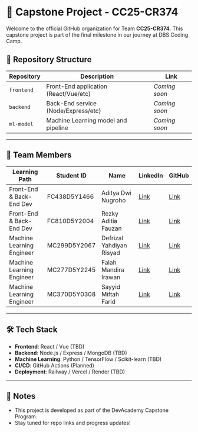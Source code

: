 # 🚀 Capstone Project - CC25-CR374

Welcome to the official GitHub organization for Team **CC25-CR374**. This capstone project is part of the final milestone in our journey at DBS Coding Camp.

## 📁 Repository Structure

| Repository    | Description                          | Link     |
|---------------|--------------------------------------|----------|
| `frontend`    | Front-End application (React/Vue/etc) | _Coming soon_ |
| `backend`     | Back-End service (Node/Express/etc)   | _Coming soon_ |
| `ml-model`    | Machine Learning model and pipeline   | _Coming soon_ |

---

## 👥 Team Members

| Learning Path               | Student ID     | Name                      | LinkedIn                                              | GitHub                                      |
|----------------------------|----------------|---------------------------|-------------------------------------------------------|---------------------------------------------|
| Front-End & Back-End Dev   | FC438D5Y1466   | Aditya Dwi Nugroho        | [Link](#)                                             | [Link](#)                                   |
| Front-End & Back-End Dev   | FC810D5Y2004   | Rezky Aditia Fauzan       | [Link](https://www.linkedin.com/in/rezkyaditiafauzan) | [Link](https://github.com/zyrridian)   |
| Machine Learning Engineer  | MC299D5Y2067   | Defrizal Yahdiyan Risyad  | [Link](#)                                             | [Link](#)                                   |
| Machine Learning Engineer  | MC277D5Y2245   | Falah Mandira Irawan      | [Link](#)                                             | [Link](#)                                   |
| Machine Learning Engineer  | MC370D5Y0308   | Sayyid Miftah Farid       | [Link](#)                                             | [Link](#)                                   |

---

## 🛠️ Tech Stack

- **Frontend**: React / Vue (TBD)
- **Backend**: Node.js / Express / MongoDB (TBD)
- **Machine Learning**: Python / TensorFlow / Scikit-learn (TBD)
- **CI/CD**: GitHub Actions (Planned)
- **Deployment**: Railway / Vercel / Render (TBD)

---

## 📌 Notes

- This project is developed as part of the DevAcademy Capstone Program.
- Stay tuned for repo links and progress updates!

